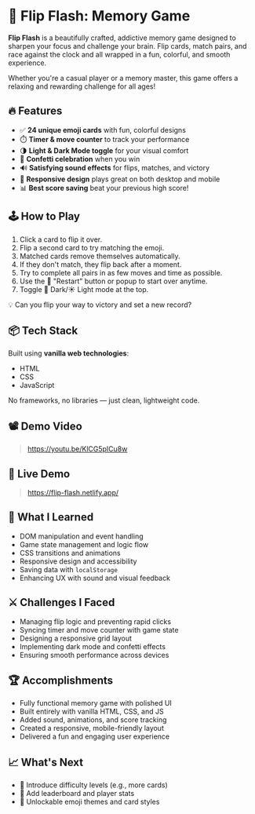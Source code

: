 # 🧠 Flip Flash: Memory Game

**Flip Flash** is a beautifully crafted, addictive memory game designed to sharpen your focus and challenge your brain. Flip cards, match pairs, and race against the clock and all wrapped in a fun, colorful, and smooth experience.

Whether you're a casual player or a memory master, this game offers a relaxing and rewarding challenge for all ages!

## 🔥 Features

- ✅ **24 unique emoji cards** with fun, colorful designs  
- ⏱️ **Timer & move counter** to track your performance  
- 🌗 **Light & Dark Mode toggle** for your visual comfort  
- 🎉 **Confetti celebration** when you win  
- 🔊 **Satisfying sound effects** for flips, matches, and victory  
- 📱 **Responsive design** plays great on both desktop and mobile  
- 📊 **Best score saving** beat your previous high score!

## 🕹️ How to Play

1. Click a card to flip it over.  
2. Flip a second card to try matching the emoji.  
3. Matched cards remove themselves automatically.  
4. If they don't match, they flip back after a moment.  
5. Try to complete all pairs in as few moves and time as possible.  
6. Use the 🔄 "Restart" button or popup to start over anytime.  
7. Toggle 🌙 Dark/☀️ Light mode at the top.

💡 Can you flip your way to victory and set a new record?


## 📦 Tech Stack

Built using **vanilla web technologies**:

- HTML  
- CSS  
- JavaScript  

No frameworks, no libraries — just clean, lightweight code.


## 📽️ Demo Video

> https://youtu.be/KlCG5pICu8w


## 🚀 Live Demo

> https://flip-flash.netlify.app/


## 🧠 What I Learned

- DOM manipulation and event handling  
- Game state management and logic flow  
- CSS transitions and animations  
- Responsive design and accessibility  
- Saving data with `localStorage`  
- Enhancing UX with sound and visual feedback  


## ⚔️ Challenges I Faced

- Managing flip logic and preventing rapid clicks  
- Syncing timer and move counter with game state  
- Designing a responsive grid layout  
- Implementing dark mode and confetti effects  
- Ensuring smooth performance across devices


## 🏆 Accomplishments

- Fully functional memory game with polished UI  
- Built entirely with vanilla HTML, CSS, and JS  
- Added sound, animations, and score tracking  
- Created a responsive, mobile-friendly layout  
- Delivered a fun and engaging user experience


## 📈 What's Next
  
- 🧩 Introduce difficulty levels (e.g., more cards)  
- 🏅 Add leaderboard and player stats  
- 🎨 Unlockable emoji themes and card styles  



